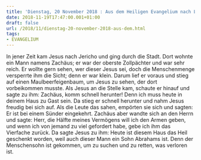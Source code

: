 ```yaml
---
title: 'Dienstag, 20 November 2018 : Aus dem Heiligen Evangelium nach Lukas - Lk 19,1-10.'
date: 2018-11-19T17:47:00.001+01:00
draft: false
url: /2018/11/dienstag-20-november-2018-aus-dem.html
tags: 
- EVANGELIUM
---
```


In jener Zeit kam Jesus nach Jericho und ging durch die Stadt. Dort wohnte ein Mann namens Zachäus; er war der oberste Zollpächter und war sehr reich. Er wollte gern sehen, wer dieser Jesus sei, doch die Menschenmenge versperrte ihm die Sicht; denn er war klein. Darum lief er voraus und stieg auf einen Maulbeerfeigenbaum, um Jesus zu sehen, der dort vorbeikommen musste. Als Jesus an die Stelle kam, schaute er hinauf und sagte zu ihm: Zachäus, komm schnell herunter! Denn ich muss heute in deinem Haus zu Gast sein. Da stieg er schnell herunter und nahm Jesus freudig bei sich auf. Als die Leute das sahen, empörten sie sich und sagten: Er ist bei einem Sünder eingekehrt. Zachäus aber wandte sich an den Herrn und sagte: Herr, die Hälfte meines Vermögens will ich den Armen geben, und wenn ich von jemand zu viel gefordert habe, gebe ich ihm das Vierfache zurück. Da sagte Jesus zu ihm: Heute ist diesem Haus das Heil geschenkt worden, weil auch dieser Mann ein Sohn Abrahams ist. Denn der Menschensohn ist gekommen, um zu suchen und zu retten, was verloren ist.